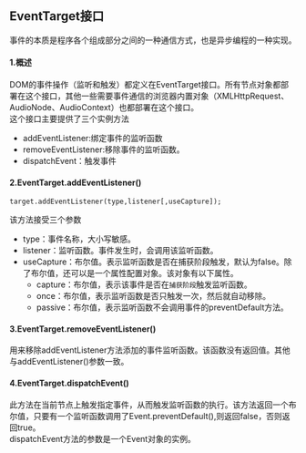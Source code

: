 ## EventTarget接口     
事件的本质是程序各个组成部分之间的一种通信方式，也是异步编程的一种实现。

#### 1.概述
DOM的事件操作（监听和触发）都定义在EventTarget接口。所有节点对象都部署在这个接口，其他一些需要事件通信的浏览器内置对象（XMLHttpRequest、AudioNode、AudioContext）也都部署在这个接口。    
这个接口主要提供了三个实例方法
+ addEventListener:绑定事件的监听函数
+ removeEventListener:移除事件的监听函数。
+ dispatchEvent：触发事件

#### 2.EventTarget.addEventListener()
```
target.addEventListener(type,listener[,useCapture]);
```
该方法接受三个参数
+ type：事件名称，大小写敏感。
+ listener：监听函数。事件发生时，会调用该监听函数。
+ useCapture：布尔值。表示监听函数是否在捕获阶段触发，默认为false。除了布尔值，还可以是一个属性配置对象。该对象有以下属性。
    - capture：布尔值，表示该事件是否在`捕获阶段`触发监听函数。
    - once：布尔值，表示监听函数是否只触发一次，然后就自动移除。
    - passive：布尔值，表示监听函数不会调用事件的preventDefault方法。

#### 3.EventTarget.removeEventListener()   
用来移除addEventListener方法添加的事件监听函数。该函数没有返回值。其他与addEventListener()参数一致。

#### 4.EventTarget.dispatchEvent()   
此方法在当前节点上触发指定事件，从而触发监听函数的执行。该方法返回一个布尔值，只要有一个监听函数调用了Event.preventDefault(),则返回false，否则返回true。    
dispatchEvent方法的参数是一个Event对象的实例。